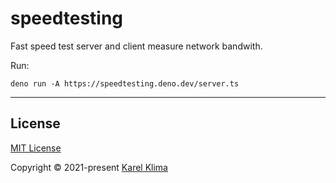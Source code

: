 # speedtesting

Fast speed test server and client measure network bandwith.

Run:

```
deno run -A https://speedtesting.deno.dev/server.ts
```

---

## License

[MIT License](./LICENSE)

Copyright © 2021-present [Karel Klima](https://karelklima.com)

